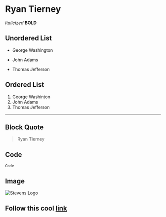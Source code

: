 # Ryan Tierney
 
*Italicized*
**BOLD**

## Unordered List
- George Washington
* John Adams
+ Thomas Jefferson

## Ordered List
1. George Washinton
2. John Adams
3. Thomas Jefferson


---
## Block Quote
> Ryan Tierney

## Code
`Code`

## Image
![Stevens Logo](https://encrypted-tbn0.gstatic.com/images?q=tbn:ANd9GcQ45GZEOnVrR5PVJeY95ao65QqnQBBs4HqO7pBe-cQeMg&s)
## Follow this cool [link](https://www.stevens.edu/)
